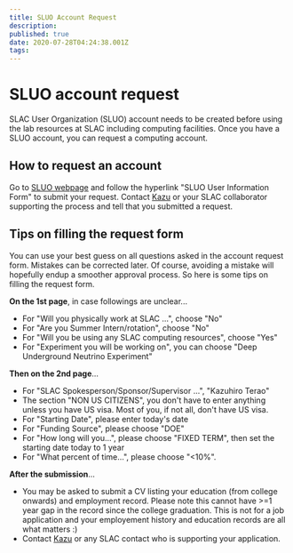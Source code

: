 ```yaml
---
title: SLUO Account Request 
description: 
published: true
date: 2020-07-28T04:24:38.001Z
tags: 
---
```


# SLUO account request
SLAC User Organization (SLUO) account needs to be created before using the lab resources at SLAC including computing facilities. Once you have a SLUO account, you can request a computing account.

## How to request an account
Go to [SLUO webpage](https://www-group.slac.stanford.edu/sluo/) and follow the hyperlink "SLUO User Information Form" to submit your request. Contact [Kazu](mailto:kterao@slac.stanford.edu) or your SLAC collaborator supporting the process and tell that you submitted a request.

## Tips on filling the request form
You can use your best guess on all questions asked in the account request form. Mistakes can be corrected later. Of course, avoiding a mistake will hopefully endup a smoother approval process. So here is some tips on filling the request form.

**On the 1st page**, in case followings are unclear...
*  For "Will you physically work at SLAC ...", choose "No"
*  For "Are you Summer Intern/rotation", choose "No"
*  For "Will you be using any SLAC computing resources", choose "Yes"
*  For "Experiment you will be working on", you can choose "Deep Underground Neutrino Experiment"

**Then on the 2nd page**...
*  For "SLAC Spokesperson/Sponsor/Supervisor ...", "Kazuhiro Terao"
*  The section "NON US CITIZENS", you don't have to enter anything unless you have US visa. Most of you, if not all, don't have US visa. 
*  For "Starting Date", please enter today's date
*  For "Funding Source", please choose "DOE"
*  For "How long will you...", please choose "FIXED TERM", then set the starting date today to 1 year
*  For "What percent of time...", please choose "<10%".

**After the submission**...
*  You may be asked to submit a CV listing your education (from college onwards) and employment record. Please note this cannot have >=1 year gap in the record since the college graduation. This is not for a job application and your employement history and education records are all what matters :)
* Contact [Kazu](mailto:kterao@slac.stanford.edu) or any SLAC contact who is supporting your application.